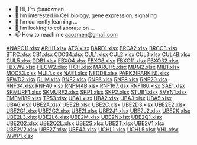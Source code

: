 - 👋 Hi, I’m @aaozmen
- 👀 I’m interested in Cell biology, gene expression, signaling
- 🌱 I’m currently learning ...
- 💞️ I’m looking to collaborate on ...
- 📫 How to reach me aaozmen@gmail.com

<!---
aaozmen/aaozmen is a ✨ special ✨ repository because its `README.md` (this file) appears on your GitHub profile.
You can click the Preview link to take a look at your changes.
--->

[ANAPC11.xlsx](https://github.com/aaozmen/aaozmen/files/7185599/ANAPC11.xlsx)
[ARIH1.xlsx](https://github.com/aaozmen/aaozmen/files/7185601/ARIH1.xlsx)
[ATG.xlsx](https://github.com/aaozmen/aaozmen/files/7185602/ATG.xlsx)
[BARD1.xlsx](https://github.com/aaozmen/aaozmen/files/7185603/BARD1.xlsx)
[BRCA2.xlsx](https://github.com/aaozmen/aaozmen/files/7185604/BRCA2.xlsx)
[BRCC3.xlsx](https://github.com/aaozmen/aaozmen/files/7185605/BRCC3.xlsx)
[BTRC.xlsx](https://github.com/aaozmen/aaozmen/files/7185606/BTRC.xlsx)
[CB1.xlsx](https://github.com/aaozmen/aaozmen/files/7185607/CB1.xlsx)
[CDC34.xlsx](https://github.com/aaozmen/aaozmen/files/7185608/CDC34.xlsx)
[CUL1.xlsx](https://github.com/aaozmen/aaozmen/files/7185609/CUL1.xlsx)
[CUL2.xlsx](https://github.com/aaozmen/aaozmen/files/7185610/CUL2.xlsx)
[CUL3.xlsx](https://github.com/aaozmen/aaozmen/files/7185611/CUL3.xlsx)
[CUL4B.xlsx](https://github.com/aaozmen/aaozmen/files/7185612/CUL4B.xlsx)
[CUL5.xlsx](https://github.com/aaozmen/aaozmen/files/7185613/CUL5.xlsx)
[DDB1.xlsx](https://github.com/aaozmen/aaozmen/files/7185614/DDB1.xlsx)
[FBXO4.xlsx](https://github.com/aaozmen/aaozmen/files/7185615/FBXO4.xlsx)
[FBXO6.xlsx](https://github.com/aaozmen/aaozmen/files/7185616/FBXO6.xlsx)
[FBXO11.xlsx](https://github.com/aaozmen/aaozmen/files/7185617/FBXO11.xlsx)
[FBXO32.xlsx](https://github.com/aaozmen/aaozmen/files/7185618/FBXO32.xlsx)
[FBXW9.xlsx](https://github.com/aaozmen/aaozmen/files/7185619/FBXW9.xlsx)
[HECW2.xlsx](https://github.com/aaozmen/aaozmen/files/7185620/HECW2.xlsx)
[ITCH.xlsx](https://github.com/aaozmen/aaozmen/files/7185621/ITCH.xlsx)
[MARCH5.xlsx](https://github.com/aaozmen/aaozmen/files/7185622/MARCH5.xlsx)
[MDM2.xlsx](https://github.com/aaozmen/aaozmen/files/7185623/MDM2.xlsx)
[MIB1.xlsx](https://github.com/aaozmen/aaozmen/files/7185624/MIB1.xlsx)
[MOCS3.xlsx](https://github.com/aaozmen/aaozmen/files/7185625/MOCS3.xlsx)
[MUL1.xlsx](https://github.com/aaozmen/aaozmen/files/7185626/MUL1.xlsx)
[NAE1.xlsx](https://github.com/aaozmen/aaozmen/files/7185627/NAE1.xlsx)
[NEDD8.xlsx](https://github.com/aaozmen/aaozmen/files/7185628/NEDD8.xlsx)
[PARK2(PARKIN).xlsx](https://github.com/aaozmen/aaozmen/files/7185629/PARK2.PARKIN.xlsx)
[RFWD2.xlsx](https://github.com/aaozmen/aaozmen/files/7185630/RFWD2.xlsx)
[RLIM.xlsx](https://github.com/aaozmen/aaozmen/files/7185631/RLIM.xlsx)
[RNF2.xlsx](https://github.com/aaozmen/aaozmen/files/7185632/RNF2.xlsx)
[RNF6.xlsx](https://github.com/aaozmen/aaozmen/files/7185634/RNF6.xlsx)
[RNF8.xlsx](https://github.com/aaozmen/aaozmen/files/7185635/RNF8.xlsx)
[RNF20.xlsx](https://github.com/aaozmen/aaozmen/files/7185636/RNF20.xlsx)
[RNF34.xlsx](https://github.com/aaozmen/aaozmen/files/7185637/RNF34.xlsx)
[RNF40.xlsx](https://github.com/aaozmen/aaozmen/files/7185638/RNF40.xlsx)
[RNF144B.xlsx](https://github.com/aaozmen/aaozmen/files/7185639/RNF144B.xlsx)
[RNF167.xlsx](https://github.com/aaozmen/aaozmen/files/7185640/RNF167.xlsx)
[RNF180.xlsx](https://github.com/aaozmen/aaozmen/files/7185641/RNF180.xlsx)
[SAE1.xlsx](https://github.com/aaozmen/aaozmen/files/7185642/SAE1.xlsx)
[SKMURF1.xlsx](https://github.com/aaozmen/aaozmen/files/7185643/SKMURF1.xlsx)
[SKMURF2.xlsx](https://github.com/aaozmen/aaozmen/files/7185644/SKMURF2.xlsx)
[SKP1.xlsx](https://github.com/aaozmen/aaozmen/files/7185645/SKP1.xlsx)
[SKP2.xlsx](https://github.com/aaozmen/aaozmen/files/7185646/SKP2.xlsx)
[STUB1.xlsx](https://github.com/aaozmen/aaozmen/files/7185647/STUB1.xlsx)
[SVYN1.xlsx](https://github.com/aaozmen/aaozmen/files/7185648/SVYN1.xlsx)
[TMEM189.xlsx](https://github.com/aaozmen/aaozmen/files/7185649/TMEM189.xlsx)
[TP53.xlsx](https://github.com/aaozmen/aaozmen/files/7185650/TP53.xlsx)
[UBA1.xlsx](https://github.com/aaozmen/aaozmen/files/7185651/UBA1.xlsx)
[UBA2.xlsx](https://github.com/aaozmen/aaozmen/files/7185652/UBA2.xlsx)
[UBA3.xlsx](https://github.com/aaozmen/aaozmen/files/7185654/UBA3.xlsx)
[UBA5.xlsx](https://github.com/aaozmen/aaozmen/files/7185655/UBA5.xlsx)
[UBA6.xlsx](https://github.com/aaozmen/aaozmen/files/7185656/UBA6.xlsx)
[UBE2A.xlsx](https://github.com/aaozmen/aaozmen/files/7185657/UBE2A.xlsx)
[UBE2B.xlsx](https://github.com/aaozmen/aaozmen/files/7185658/UBE2B.xlsx)
[UBE2C.xlsx](https://github.com/aaozmen/aaozmen/files/7185659/UBE2C.xlsx)
[UBE2D3.xlsx](https://github.com/aaozmen/aaozmen/files/7185661/UBE2D3.xlsx)
[UBE2E2.xlsx](https://github.com/aaozmen/aaozmen/files/7185662/UBE2E2.xlsx)
[UBE2G1.xlsx](https://github.com/aaozmen/aaozmen/files/7185663/UBE2G1.xlsx)
[UBE2G2.xlsx](https://github.com/aaozmen/aaozmen/files/7185664/UBE2G2.xlsx)
[UBE2I.xlsx](https://github.com/aaozmen/aaozmen/files/7185665/UBE2I.xlsx)
[UBE2J1.xlsx](https://github.com/aaozmen/aaozmen/files/7185666/UBE2J1.xlsx)
[UBE2J2.xlsx](https://github.com/aaozmen/aaozmen/files/7185667/UBE2J2.xlsx)
[UBE2K.xlsx](https://github.com/aaozmen/aaozmen/files/7185668/UBE2K.xlsx)
[UBE2L3.xlsx](https://github.com/aaozmen/aaozmen/files/7185669/UBE2L3.xlsx)
[UBE2L6.xlsx](https://github.com/aaozmen/aaozmen/files/7185670/UBE2L6.xlsx)
[UBE2M.xlsx](https://github.com/aaozmen/aaozmen/files/7185671/UBE2M.xlsx)
[UBE2N.xlsx](https://github.com/aaozmen/aaozmen/files/7185672/UBE2N.xlsx)
[UBE2Q1.xlsx](https://github.com/aaozmen/aaozmen/files/7185673/UBE2Q1.xlsx)
[UBE2Q2.xlsx](https://github.com/aaozmen/aaozmen/files/7185674/UBE2Q2.xlsx)
[UBE2Q2L.xlsx](https://github.com/aaozmen/aaozmen/files/7185675/UBE2Q2L.xlsx)
[UBE2S.xlsx](https://github.com/aaozmen/aaozmen/files/7185676/UBE2S.xlsx)
[UBE2T.xlsx](https://github.com/aaozmen/aaozmen/files/7185677/UBE2T.xlsx)
[UBE2V1.xlsx](https://github.com/aaozmen/aaozmen/files/7185678/UBE2V1.xlsx)
[UBE2V2.xlsx](https://github.com/aaozmen/aaozmen/files/7185679/UBE2V2.xlsx)
[UBE2Z.xlsx](https://github.com/aaozmen/aaozmen/files/7185680/UBE2Z.xlsx)
[UBE4A.xlsx](https://github.com/aaozmen/aaozmen/files/7185681/UBE4A.xlsx)
[UCHL1.xlsx](https://github.com/aaozmen/aaozmen/files/7185682/UCHL1.xlsx)
[UCHL5.xlsx](https://github.com/aaozmen/aaozmen/files/7185683/UCHL5.xlsx)
[VHL.xlsx](https://github.com/aaozmen/aaozmen/files/7185684/VHL.xlsx)
[WWP1.xlsx](https://github.com/aaozmen/aaozmen/files/7185685/WWP1.xlsx)

